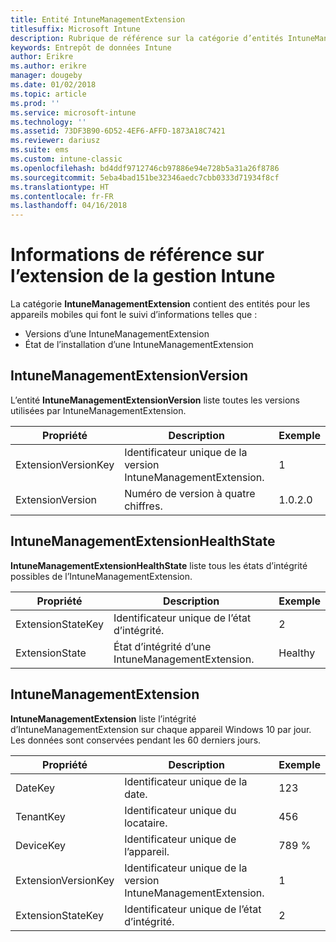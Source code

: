```yaml
---
title: Entité IntuneManagementExtension
titlesuffix: Microsoft Intune
description: Rubrique de référence sur la catégorie d’entités IntuneManagementExtension dans l’API d’entrepôt de données Intune.
keywords: Entrepôt de données Intune
author: Erikre
ms.author: erikre
manager: dougeby
ms.date: 01/02/2018
ms.topic: article
ms.prod: ''
ms.service: microsoft-intune
ms.technology: ''
ms.assetid: 73DF3B90-6D52-4EF6-AFFD-1873A18C7421
ms.reviewer: dariusz
ms.suite: ems
ms.custom: intune-classic
ms.openlocfilehash: bd4ddf9712746cb97886e94e728b5a31a26f8786
ms.sourcegitcommit: 5eba4bad151be32346aedc7cbb0333d71934f8cf
ms.translationtype: HT
ms.contentlocale: fr-FR
ms.lasthandoff: 04/16/2018
---
```

# <a name="reference-for-intune-management-extension"></a>Informations de référence sur l’extension de la gestion Intune

La catégorie **IntuneManagementExtension** contient des entités pour les appareils mobiles qui font le suivi d’informations telles que :

  -  Versions d’une IntuneManagementExtension
  -  État de l’installation d’une IntuneManagementExtension

## <a name="intunemanagementextensionversion"></a>IntuneManagementExtensionVersion

L’entité **IntuneManagementExtensionVersion** liste toutes les versions utilisées par IntuneManagementExtension.

| Propriété  | Description | Exemple |
|---------|------------|--------|
| ExtensionVersionKey |Identificateur unique de la version IntuneManagementExtension. | 1 |
| ExtensionVersion |Numéro de version à quatre chiffres. |1.0.2.0 |

## <a name="intunemanagementextensionhealthstate"></a>IntuneManagementExtensionHealthState

**IntuneManagementExtensionHealthState** liste tous les états d’intégrité possibles de l’IntuneManagementExtension.

| Propriété  | Description | Exemple |
|---------|------------|--------|
| ExtensionStateKey |Identificateur unique de l’état d’intégrité. | 2 |
| ExtensionState |État d’intégrité d’une IntuneManagementExtension. | Healthy |

## <a name="intunemanagementextension"></a>IntuneManagementExtension

**IntuneManagementExtension** liste l’intégrité d’IntuneManagementExtension sur chaque appareil Windows 10 par jour.
Les données sont conservées pendant les 60 derniers jours. 


|      Propriété       |                         Description                         | Exemple |
|---------------------|-------------------------------------------------------------|---------|
|       DateKey       |               Identificateur unique de la date.                |   123   |
|      TenantKey      |              Identificateur unique du locataire.               |   456   |
|      DeviceKey      |              Identificateur unique de l’appareil.               |   789 %   |
| ExtensionVersionKey | Identificateur unique de la version IntuneManagementExtension. |    1    |
|  ExtensionStateKey  |             Identificateur unique de l’état d’intégrité.              |    2    |

